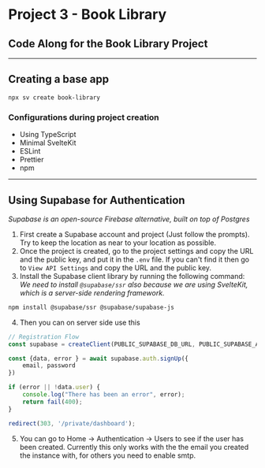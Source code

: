 # Project 3 - Book Library

## Code Along for the Book Library Project

---

## Creating a base app

```
npx sv create book-library
```

### Configurations during project creation

- Using TypeScript
- Minimal SvelteKit
- ESLint
- Prettier
- npm

---

## Using Supabase for Authentication

_Supabase is an open-source Firebase alternative, built on top of Postgres_

1. First create a Supabase account and project (Just follow the prompts). Try to keep the location as near to your location as possible.
2. Once the project is created, go to the project settings and copy the URL and the public key, and put it in the `.env` file. If you can't find it then go to `View API Settings` and copy the URL and the public key.
3. Install the Supabase client library by running the following command:
   _We need to install `@supabase/ssr` also because we are using SvelteKit, which is a server-side rendering framework._

```bash
npm install @supabase/ssr @supabase/supabase-js
```

4. Then you can on server side use this

```ts
// Registration Flow
const supabase = createClient(PUBLIC_SUPABASE_DB_URL, PUBLIC_SUPABASE_ANON_KEY);

const {data, error } = await supabase.auth.signUp({
    email, password
})

if (error || !data.user) {
    console.log("There has been an error", error);
    return fail(400);
}

redirect(303, '/private/dashboard');
```
5. You can go to Home -> Authentication -> Users to see if the user has been created. Currently this only works with the the email you created the instance with, for others you need to enable smtp.